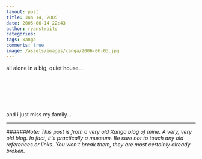 ```yaml
---
layout: post
title: Jun 14, 2005
date: 2005-06-14 22:43
author: ryanstraits
categories:
tags: xanga
comments: true
image: /assets/images/xanga/2006-06-03.jpg
---
```

all alone in a big, quiet house...

<!-- break -->

&nbsp;

&nbsp;

&nbsp;

and i just miss my family...

---

######*Note: This post is from a very old Xanga blog of mine. A very, very old blog. In fact, it's practically a museum. Be sure not to touch any old references or links. You won't break them, they are most certainly already broken.*